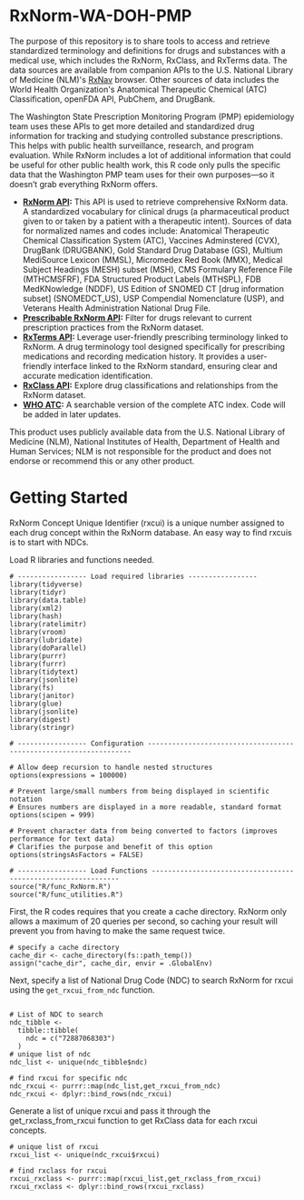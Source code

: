 # RxNorm-WA-DOH-PMP

The purpose of this repository is to share tools to access and retrieve standardized terminology and definitions for drugs and substances with a medical use, which includes the RxNorm, RxClass, and RxTerms data. The data sources are available from companion APIs to the U.S. National Library of Medicine (NLM)'s [RxNav](https://lhncbc.nlm.nih.gov/RxNav/index.html "RxNav") browser. Other sources of data includes the World Health Organization's Anatomical Therapeutic Chemical (ATC) Classification, openFDA API, PubChem, and DrugBank.

The Washington State Prescription Monitoring Program (PMP) epidemiology team uses these APIs to get more detailed and standardized drug information for tracking and studying controlled substance prescriptions. This helps with public health surveillance, research, and program evaluation. While RxNorm includes a lot of additional information that could be useful for other public health work, this R code only pulls the specific data that the Washington PMP team uses for their own purposes—so it doesn’t grab everything RxNorm offers.

-   [**RxNorm API**](https://lhncbc.nlm.nih.gov/RxNav/APIs/RxNormAPIs.html "RxNorm API")**:** This API is used to retrieve comprehensive RxNorm data. A standardized vocabulary for clinical drugs (a pharmaceutical product given to or taken by a patient with a therapeutic intent). Sources of data for normalized names and codes include: Anatomical Therapeutic Chemical Classification System (ATC), Vaccines Adminstered (CVX), DrugBank (DRUGBANK), Gold Standard Drug Database (GS), Multium MediSource Lexicon (MMSL), Micromedex Red Book (MMX), Medical Subject Headings (MESH) subset (MSH), CMS Formulary Reference File (MTHCMSFRF), FDA Structured Product Labels (MTHSPL), FDB MedKNowledge (NDDF), US Edition of SNOMED CT [drug information subset] (SNOMEDCT_US), USP Compendial Nomenclature (USP), and Veterans Health Administration National Drug File.
-   [**Prescribable RxNorm API**](https://lhncbc.nlm.nih.gov/RxNav/APIs/PrescribableAPIs.html "Prescribable RxNorm API")**:** Filter for drugs relevant to current prescription practices from the RxNorm dataset.
-   [**RxTerms API**](https://lhncbc.nlm.nih.gov/RxNav/APIs/RxTermsAPIs.html "RxTerms API")**:** Leverage user-friendly prescribing terminology linked to RxNorm. A drug terminology tool designed specifically for prescribing medications and recording medication history. It provides a user-friendly interface linked to the RxNorm standard, ensuring clear and accurate medication identification.
-   [**RxClass API**](https://lhncbc.nlm.nih.gov/RxNav/APIs/RxClassAPIs.html "RxClass API")**:** Explore drug classifications and relationships from the RxNorm dataset.
-   [**WHO ATC**](https://www.whocc.no/atc_ddd_index/)**:** A searchable version of the complete ATC index. Code will be added in later updates.

This product uses publicly available data from the U.S. National Library of Medicine (NLM), National Institutes of Health, Department of Health and Human Services; NLM is not responsible for the product and does not endorse or recommend this or any other product.

# Getting Started

RxNorm Concept Unique Identifier (rxcui) is a unique number assigned to each drug concept within the RxNorm database. An easy way to find rxcuis is to start with NDCs.

Load R libraries and functions needed.
```{r setup-environment,error = FALSE, message = F }
# ----------------- Load required libraries -----------------
library(tidyverse)
library(tidyr)
library(data.table)
library(xml2)
library(hash)
library(ratelimitr)
library(vroom)
library(lubridate)
library(doParallel)
library(purrr)
library(furrr)
library(tidytext) 
library(jsonlite)
library(fs)
library(janitor)
library(glue)
library(jsonlite)
library(digest)
library(stringr)

# ----------------- Configuration ------------------------------------------------------------------

# Allow deep recursion to handle nested structures
options(expressions = 100000)  

# Prevent large/small numbers from being displayed in scientific notation 
# Ensures numbers are displayed in a more readable, standard format
options(scipen = 999)  

# Prevent character data from being converted to factors (improves performance for text data) 
# Clarifies the purpose and benefit of this option
options(stringsAsFactors = FALSE)

# ----------------- Load Functions --------------------------------------------------------------
source("R/func_RxNorm.R")
source("R/func_utilities.R")
```

First, the R codes requires that you create a cache directory. RxNorm only allows a maximum of 20 queries per second, so caching your result will prevent you from having to make the same request twice.

```{r setup-cache,error = FALSE, message = F }
# specify a cache directory
cache_dir <- cache_directory(fs::path_temp())
assign("cache_dir", cache_dir, envir = .GlobalEnv)
```

Next, specify a list of National Drug Code (NDC) to search RxNorm for rxcui using the `get_rxcui_from_ndc` function.

```{r example-1,error = FALSE, message = F}
 
# List of NDC to search
ndc_tibble <-
  tibble::tibble(
    ndc = c("72887068303")
  )
# unique list of ndc
ndc_list <- unique(ndc_tibble$ndc)

# find rxcui for specific ndc
ndc_rxcui <- purrr::map(ndc_list,get_rxcui_from_ndc)
ndc_rxcui <- dplyr::bind_rows(ndc_rxcui)
```

Generate a list of unique rxcui and pass it through the get_rxclass_from_rxcui function to get RxClass data for each rxcui concepts.

```{r}
# unique list of rxcui
rxcui_list <- unique(ndc_rxcui$rxcui)

# find rxclass for rxcui
rxcui_rxclass <- purrr::map(rxcui_list,get_rxclass_from_rxcui)
rxcui_rxclass <- dplyr::bind_rows(rxcui_rxclass)
```
